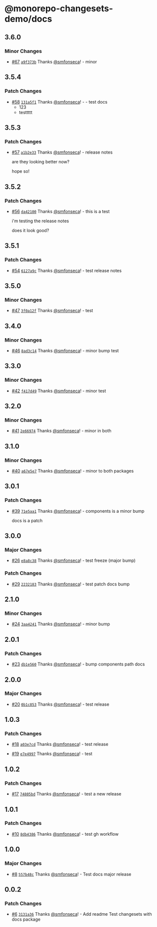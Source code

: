 # @monorepo-changesets-demo/docs

## 3.6.0

### Minor Changes

- [#67](https://github.com/smfonseca/monorepo-changesets-demo/pull/67) [`a9f373b`](https://github.com/smfonseca/monorepo-changesets-demo/commit/a9f373b4c9b923c961d00b3af9aed3b6127f3196) Thanks [@smfonseca](https://github.com/smfonseca)! - minor

## 3.5.4

### Patch Changes

- [#58](https://github.com/smfonseca/monorepo-changesets-demo/pull/58) [`131a5f1`](https://github.com/smfonseca/monorepo-changesets-demo/commit/131a5f198dcb5252158e579f926d26504fae6e9a) Thanks [@smfonseca](https://github.com/smfonseca)! - - test docs
  - 123
  - testtttt

## 3.5.3

### Patch Changes

- [#57](https://github.com/smfonseca/monorepo-changesets-demo/pull/57) [`a1b2e33`](https://github.com/smfonseca/monorepo-changesets-demo/commit/a1b2e3390b922b3a13ca36aca8c9266ac9a49f66) Thanks [@smfonseca](https://github.com/smfonseca)! - release notes

  are they looking better now?

  hope so!

## 3.5.2

### Patch Changes

- [#56](https://github.com/smfonseca/monorepo-changesets-demo/pull/56) [`da42100`](https://github.com/smfonseca/monorepo-changesets-demo/commit/da4210060a28a25402fe4ed097f8821cb757e14c) Thanks [@smfonseca](https://github.com/smfonseca)! - this is a test

  i'm testing the release notes

  does it look good?

## 3.5.1

### Patch Changes

- [#54](https://github.com/smfonseca/monorepo-changesets-demo/pull/54) [`6127a9c`](https://github.com/smfonseca/monorepo-changesets-demo/commit/6127a9cc3201311931cbfc999e51d7d0131043a5) Thanks [@smfonseca](https://github.com/smfonseca)! - test release notes

## 3.5.0

### Minor Changes

- [#47](https://github.com/smfonseca/monorepo-changesets-demo/pull/47) [`3f0a12f`](https://github.com/smfonseca/monorepo-changesets-demo/commit/3f0a12fe3ccbb67938e490c4cc0f805a5775da4f) Thanks [@smfonseca](https://github.com/smfonseca)! - test

## 3.4.0

### Minor Changes

- [#46](https://github.com/smfonseca/monorepo-changesets-demo/pull/46) [`8ad3c14`](https://github.com/smfonseca/monorepo-changesets-demo/commit/8ad3c144b1a0631b06be07a3467a94f4c39009f9) Thanks [@smfonseca](https://github.com/smfonseca)! - minor bump test

## 3.3.0

### Minor Changes

- [#42](https://github.com/smfonseca/monorepo-changesets-demo/pull/42) [`f417d49`](https://github.com/smfonseca/monorepo-changesets-demo/commit/f417d4994e247ae0c58af37569dbbcb4bbb645f2) Thanks [@smfonseca](https://github.com/smfonseca)! - minor test

## 3.2.0

### Minor Changes

- [#41](https://github.com/smfonseca/monorepo-changesets-demo/pull/41) [`2e66974`](https://github.com/smfonseca/monorepo-changesets-demo/commit/2e66974d76729dcd405841e20b6a75dfde0d5010) Thanks [@smfonseca](https://github.com/smfonseca)! - minor in both

## 3.1.0

### Minor Changes

- [#40](https://github.com/smfonseca/monorepo-changesets-demo/pull/40) [`a67e5e7`](https://github.com/smfonseca/monorepo-changesets-demo/commit/a67e5e7675c399c30c10c04b0109fc12a68f21ba) Thanks [@smfonseca](https://github.com/smfonseca)! - minor to both packages

## 3.0.1

### Patch Changes

- [#39](https://github.com/smfonseca/monorepo-changesets-demo/pull/39) [`71e5aa1`](https://github.com/smfonseca/monorepo-changesets-demo/commit/71e5aa13cd8afe78ba9114ae41082f8b1b6b3095) Thanks [@smfonseca](https://github.com/smfonseca)! - components is a minor bump

  docs is a patch

## 3.0.0

### Major Changes

- [#26](https://github.com/smfonseca/monorepo-changesets-demo/pull/26) [`e8a8c38`](https://github.com/smfonseca/monorepo-changesets-demo/commit/e8a8c388c2ad099354253a4b5418c39a9a66ac05) Thanks [@smfonseca](https://github.com/smfonseca)! - test freeze (major bump)

### Patch Changes

- [#29](https://github.com/smfonseca/monorepo-changesets-demo/pull/29) [`2232183`](https://github.com/smfonseca/monorepo-changesets-demo/commit/2232183ae900bca237cb360ba92fbdb00940617f) Thanks [@smfonseca](https://github.com/smfonseca)! - test patch docs bump

## 2.1.0

### Minor Changes

- [#24](https://github.com/smfonseca/monorepo-changesets-demo/pull/24) [`3aa4241`](https://github.com/smfonseca/monorepo-changesets-demo/commit/3aa42418e80ed8288e495def9f8fcc1f018c0c06) Thanks [@smfonseca](https://github.com/smfonseca)! - minor bump

## 2.0.1

### Patch Changes

- [#23](https://github.com/smfonseca/monorepo-changesets-demo/pull/23) [`db1e560`](https://github.com/smfonseca/monorepo-changesets-demo/commit/db1e560356ce004d771448ebc7124cc2c7f244a3) Thanks [@smfonseca](https://github.com/smfonseca)! - bump components
  path docs

## 2.0.0

### Major Changes

- [#20](https://github.com/smfonseca/monorepo-changesets-demo/pull/20) [`0b1c853`](https://github.com/smfonseca/monorepo-changesets-demo/commit/0b1c853ec91a81ecb626a4d08654229422b6e8e2) Thanks [@smfonseca](https://github.com/smfonseca)! - test release

## 1.0.3

### Patch Changes

- [#18](https://github.com/smfonseca/monorepo-changesets-demo/pull/18) [`a03e7cd`](https://github.com/smfonseca/monorepo-changesets-demo/commit/a03e7cdafe8feda7663d9296ea6a9d9d3bcbc5e6) Thanks [@smfonseca](https://github.com/smfonseca)! - test release

- [#19](https://github.com/smfonseca/monorepo-changesets-demo/pull/19) [`e7e4997`](https://github.com/smfonseca/monorepo-changesets-demo/commit/e7e49979f755f13f10f702d07353bef1fd508878) Thanks [@smfonseca](https://github.com/smfonseca)! - test

## 1.0.2

### Patch Changes

- [#17](https://github.com/smfonseca/monorepo-changesets-demo/pull/17) [`74805bd`](https://github.com/smfonseca/monorepo-changesets-demo/commit/74805bdedbf5d6263274167ef9900ffa4fced9b8) Thanks [@smfonseca](https://github.com/smfonseca)! - test a new release

## 1.0.1

### Patch Changes

- [#10](https://github.com/smfonseca/monorepo-changesets-demo/pull/10) [`8db4386`](https://github.com/smfonseca/monorepo-changesets-demo/commit/8db4386268c867f0e4eae42522a4f0963181b200) Thanks [@smfonseca](https://github.com/smfonseca)! - test gh workflow

## 1.0.0

### Major Changes

- [#8](https://github.com/smfonseca/monorepo-changesets-demo/pull/8) [`557b48c`](https://github.com/smfonseca/monorepo-changesets-demo/commit/557b48cfb9463d2790dd4bc19f1fa7ccd067b0c5) Thanks [@smfonseca](https://github.com/smfonseca)! - Test docs major release

## 0.0.2

### Patch Changes

- [#6](https://github.com/smfonseca/monorepo-changesets-demo/pull/6) [`3131a36`](https://github.com/smfonseca/monorepo-changesets-demo/commit/3131a36121b1b903e29ba63f60feef1c5e8f2010) Thanks [@smfonseca](https://github.com/smfonseca)! - Add readme
  Test changesets with docs package
